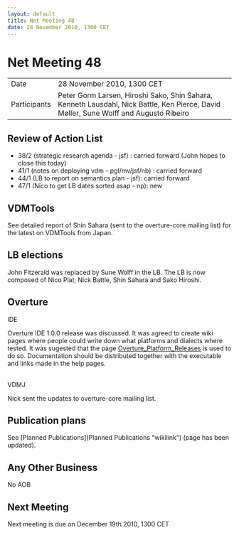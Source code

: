 ```yaml
---
layout: default
title: Net Meeting 48
date: 28 November 2010, 1300 CET
---
```



# Net Meeting 48

|||
|---|---|
| Date | 28 November 2010, 1300 CET |
| Participants | Peter Gorm Larsen, Hiroshi Sako, Shin Sahara, Kenneth Lausdahl,  Nick Battle,  Ken Pierce, David Møller, Sune Wolff and Augusto Ribeiro |

Review of Action List
---------------------

-   38/2 (strategic research agenda - jsf) : carried forward (John hopes
    to close this today)
-   41/1 (notes on deploying vdm - pgl/mv/jsf/nb) : carried forward
-   44/1 (LB to report on semantics plan - jsf): carried forward
-   47/1 (Nico to get LB dates sorted asap - np): new

VDMTools
--------

See detailed report of Shin Sahara (sent to the overture-core mailing
list) for the latest on VDMTools from Japan.

LB elections
------------

John Fitzerald was replaced by Sune Wolff in the LB. The LB is now
composed of Nico Plat, Nick Battle, Shin Sahara and Sako Hiroshi.

Overture
--------

IDE

Overture IDE 1.0.0 release was discussed. It was agreed to create wiki
pages where people could write down what platforms and dialects where
tested. It was sugested that the page
[Overture\_Platform\_Releases](Overture_Platform_Releases "wikilink") is
used to do so. Documentation should be distributed together with the
executable and links made in the help pages.

\
VDMJ

Nick sent the updates to overture-core mailing list.

Publication plans
-----------------

See [Planned Publications](Planned Publications "wikilink") (page has
been updated).

Any Other Business
------------------

No AOB

Next Meeting
------------

Next meeting is due on December 19th 2010, 1300 CET

